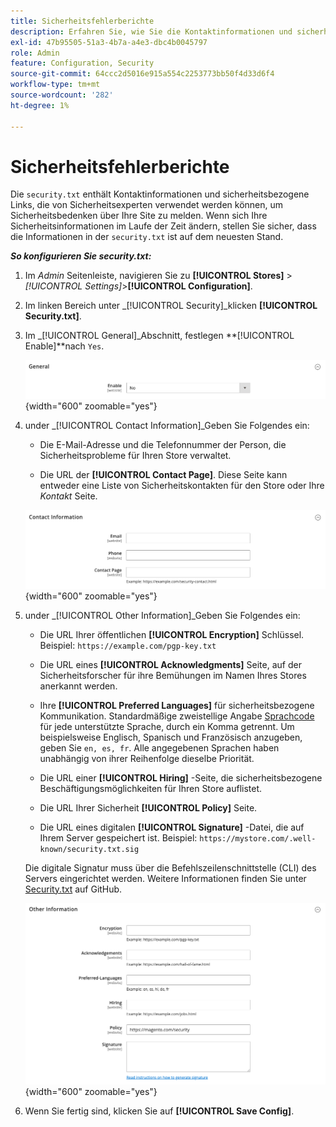 ```yaml
---
title: Sicherheitsfehlerberichte
description: Erfahren Sie, wie Sie die Kontaktinformationen und sicherheitsbezogenen Links konfigurieren, die von Sicherheitsexperten verwendet werden können, um Sicherheitsbedenken über Ihre Site zu melden.
exl-id: 47b95505-51a3-4b7a-a4e3-dbc4b0045797
role: Admin
feature: Configuration, Security
source-git-commit: 64ccc2d5016e915a554c2253773bb50f4d33d6f4
workflow-type: tm+mt
source-wordcount: '282'
ht-degree: 1%

---
```


# Sicherheitsfehlerberichte

Die `security.txt` enthält Kontaktinformationen und sicherheitsbezogene Links, die von Sicherheitsexperten verwendet werden können, um Sicherheitsbedenken über Ihre Site zu melden. Wenn sich Ihre Sicherheitsinformationen im Laufe der Zeit ändern, stellen Sie sicher, dass die Informationen in der `security.txt` ist auf dem neuesten Stand.

**_So konfigurieren Sie security.txt:_**

1. Im _Admin_ Seitenleiste, navigieren Sie zu **[!UICONTROL Stores]** > _[!UICONTROL Settings]_>**[!UICONTROL Configuration]**.

1. Im linken Bereich unter _[!UICONTROL Security]_klicken **[!UICONTROL Security.txt]**.

1. Im _[!UICONTROL General]_Abschnitt, festlegen **[!UICONTROL Enable]**nach `Yes`.

   ![Allgemeine Sicherheitskonfiguration](../configuration-reference/security/assets/txt-general.png){width="600" zoomable="yes"}

1. under _[!UICONTROL Contact Information]_Geben Sie Folgendes ein:

   - Die E-Mail-Adresse und die Telefonnummer der Person, die Sicherheitsprobleme für Ihren Store verwaltet.

   - Die URL der **[!UICONTROL Contact Page]**. Diese Seite kann entweder eine Liste von Sicherheitskontakten für den Store oder Ihre _Kontakt_ Seite.

   ![Konfiguration von Kontaktinformationen](../configuration-reference/security/assets/txt-contact-info.png){width="600" zoomable="yes"}

1. under _[!UICONTROL Other Information]_Geben Sie Folgendes ein:

   - Die URL Ihrer öffentlichen **[!UICONTROL Encryption]** Schlüssel. Beispiel: `https://example.com/pgp-key.txt`

   - Die URL eines **[!UICONTROL Acknowledgments]** Seite, auf der Sicherheitsforscher für ihre Bemühungen im Namen Ihres Stores anerkannt werden.

   - Ihre **[!UICONTROL Preferred Languages]** für sicherheitsbezogene Kommunikation. Standardmäßige zweistellige Angabe [Sprachcode](https://en.wikipedia.org/wiki/List_of_ISO_639-1_codes) für jede unterstützte Sprache, durch ein Komma getrennt. Um beispielsweise Englisch, Spanisch und Französisch anzugeben, geben Sie `en, es, fr`. Alle angegebenen Sprachen haben unabhängig von ihrer Reihenfolge dieselbe Priorität.

   - Die URL einer **[!UICONTROL Hiring]** -Seite, die sicherheitsbezogene Beschäftigungsmöglichkeiten für Ihren Store auflistet.

   - Die URL Ihrer Sicherheit **[!UICONTROL Policy]** Seite.

   - Die URL eines digitalen **[!UICONTROL Signature]** -Datei, die auf Ihrem Server gespeichert ist. Beispiel: `https://mystore.com/.well-known/security.txt.sig`

   Die digitale Signatur muss über die Befehlszeilenschnittstelle (CLI) des Servers eingerichtet werden. Weitere Informationen finden Sie unter [Security.txt](https://github.com/magento/security-package/blob/1.0-develop/Securitytxt/README.md) auf GitHub.

   ![Weitere Informationen](../configuration-reference/security/assets/txt-other-info.png){width="600" zoomable="yes"}

1. Wenn Sie fertig sind, klicken Sie auf **[!UICONTROL Save Config]**.
